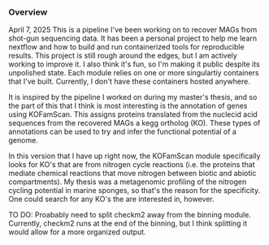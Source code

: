 ### Overview

April 7, 2025
This is a pipeline I've been working on to recover MAGs from shot-gun sequencing data.
It has been a personal project to help me learn nextflow and how to build and run containerized tools for reproducible results.
This project is still rough around the edges, but I am actively working to improve it. I also think it's fun, so I'm making it public despite its unpolished state. Each module relies on one or more singulartiy containers that I've built. Currently, I don't have these containers hosted anywhere. 

It is inspired by the pipeline I worked on during my master's thesis, and so the part of this that I think is most interesting is the annotation of genes using KOFamScan. This assigns proteins translated from the nuclecid acid sequences from the recovered MAGs a kegg ortholog (KO). These types of annotations can be used to try and infer the functional potential of a genome. 

In this version that I have up right now, the KOFamScan module specifically looks for KO's that are from nitrogen cycle reactions (i.e. the proteins that mediate chemical reactions that move nitrogen between biotic and abiotic compartments). My thesis was a metagenomic profiling of the nitrogen cycling potential in marine sponges, so that's the reason for the specificity. One could search for any KO's the are interested in, however. 

TO DO:
Proabably need to split checkm2 away from the binning module. Currently, checkm2 runs at the end of the binning, but I think splitting it would allow for a more organized output.

